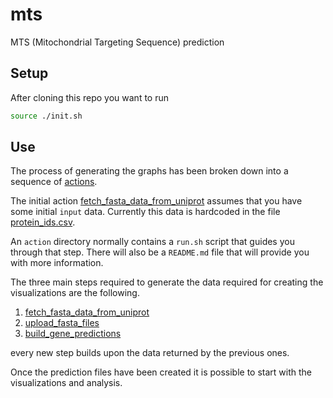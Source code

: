 # mts

MTS (Mitochondrial Targeting Sequence) prediction

## Setup

After cloning this repo you want to run

```sh
source ./init.sh
```

## Use

The process of generating the graphs has been broken down into a sequence of [actions](actions).

The initial action [fetch_fasta_data_from_uniprot](actions/fetch_fasta_data_from_uniprot) assumes that you have some initial `input` data. Currently this data is hardcoded in the file [protein_ids.csv](actions/fetch_fasta_data_from_uniprot/in/protein_ids.csv).

An `action` directory normally contains a `run.sh` script that guides you through that step. There will also be a `README.md` file that will provide you with more information.

The three main steps required to generate the data required for creating the visualizations are the following.

1. [fetch_fasta_data_from_uniprot](actions/fetch_fasta_data_from_uniprot)
2. [upload_fasta_files](actions/upload_fasta_files)
3. [build_gene_predictions](actions/build_gene_predictions)

every new step builds upon the data returned by the previous ones.

Once the prediction files have been created it is possible to start with the visualizations and analysis.
